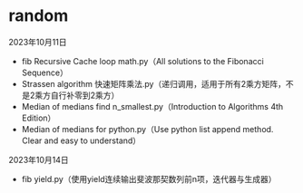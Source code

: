 # random

2023年10月11日
- fib Recursive Cache loop math.py（All solutions to the Fibonacci Sequence）
- Strassen algorithm 快速矩阵乘法.py（递归调用，适用于所有2乘方矩阵，不是2乘方自行补零到2乘方）
- Median of medians find n_smallest.py（Introduction to Algorithms 4th Edition）
- Median of medians for python.py（Use python list append method. Clear and easy to understand）

2023年10月14日
- fib yield.py（使用yield连续输出斐波那契数列前n项，迭代器与生成器）

